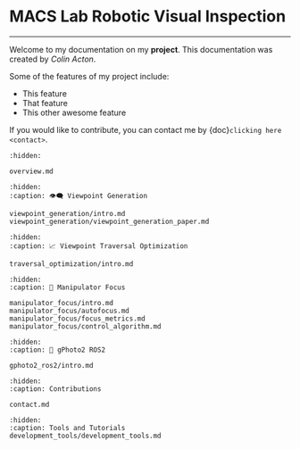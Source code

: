 # MACS Lab Robotic Visual Inspection
*** 

Welcome to my documentation on my **project**.
This documentation was created by *Colin Acton*.

Some of the features of my project include:

- This feature
- That feature
- This other awesome feature

If you would like to contribute, you can contact me by {doc}`clicking here <contact>`.

```{toctree}
:hidden:

overview.md
```

```{toctree}
:hidden: 
:caption: 👁️‍🗨️ Viewpoint Generation

viewpoint_generation/intro.md
viewpoint_generation/viewpoint_generation_paper.md
```

```{toctree}
:hidden: 
:caption: 📈 Viewpoint Traversal Optimization

traversal_optimization/intro.md
```

```{toctree}
:hidden: 
:caption: 🦾 Manipulator Focus

manipulator_focus/intro.md
manipulator_focus/autofocus.md
manipulator_focus/focus_metrics.md
manipulator_focus/control_algorithm.md
```

```{toctree}
:hidden: 
:caption: 📸 gPhoto2 ROS2

gphoto2_ros2/intro.md
```

```{toctree}
:hidden:
:caption: Contributions

contact.md
```

```{toctree}
:hidden:
:caption: Tools and Tutorials
development_tools/development_tools.md
```